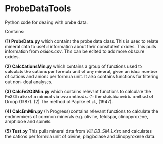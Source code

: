 # ProbeDataTools
Python code for dealing with probe data.

Contains: 

**(1) ProbeData.py** which contains the probe data class. This is used to relate mineral data to useful information about their consitutent oxides.
This pulls information from *oxides.csv*. This can be edited to add more obscure oxides.

**(2) CalcCationsMin.py** which contains a group of functions used to calculate the cations per formula unit of any mineral, given an ideal number of cations and anions per formula unit.
It also contains functions for filtering out non-ideal analyses.

**(3) CalcFe2O3Min.py** which contains relevant functions to calculate the Fe2/3 ratio of a mineral via two methods. (1) the stoichiometric method of Droop (1987). (2) The method of Papike et al., (1947).

**(4) CalcEmMin.py** (In Progress) contains relevant functions to calculate the endmembers of common minerals e.g. olivine, feldspar, clinopyroxene, amphibole and spinels.

**(5) Test.py** This pulls mineral data from *Vill_DB_SM_1.xlsx* and calculates the cations per formula unit of olivine, plagioclase and clinopyroxene data.
